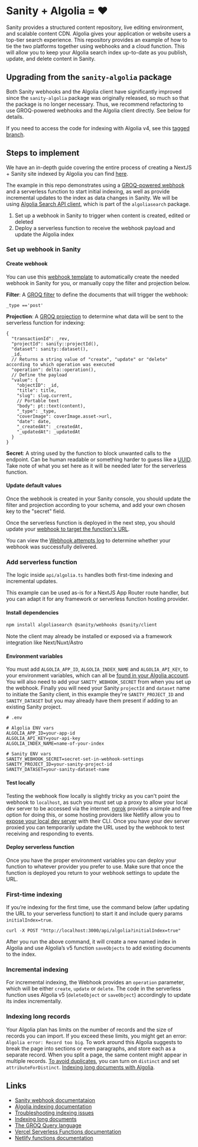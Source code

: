 # Sanity + Algolia = ♥️

Sanity provides a structured content repository, live editing environment, and scalable content CDN. Algolia gives your application or website users a top-tier search experience. This repository provides an example of how to tie the two platforms together using webhooks and a cloud function. This will allow you to keep your Algolia search index up-to-date as you publish, update, and delete content in Sanity.

## Upgrading from the `sanity-algolia` package

Both Sanity webhooks and the Algolia client have significantly improved since the `sanity-algolia` package was originally released, so much so that the package is no longer necessary. Thus, we recommend refactoring to use GROQ-powered webhooks and the Algolia client directly. See below for details.

If you need to access the code for indexing with Algolia v4, see this [tagged branch](https://github.com/sanity-io/sanity-algolia/tree/1.1.0).

## Steps to implement

We have an in-depth guide covering the entire process of creating a NextJS + Sanity site indexed by Algolia you can find [here](https://www.sanity.io/guides/how-to-implement-front-end-search-with-sanity).

The example in this repo demonstrates using a [GROQ-powered webhook](https://www.sanity.io/docs/webhooks) and a serverless function to start initial indexing, as well as provide incremental updates to the index as data changes in Sanity. We will be using [Algolia Search API client](https://www.algolia.com/doc/libraries/javascript/v5/methods/search/), which is part of the `algoliasearch` package.

1. Set up a webhook in Sanity to trigger when content is created, edited or deleted
2. Deploy a serverless function to receive the webhook payload and update the Algolia index

### Set up webhook in Sanity

#### Create webhook

You can use this [webhook template](<https://www.sanity.io/manage/webhooks/share?name=Algolia%20Indexing&description=indexes%20content%20for%20Algolia&url=https%3A%2F%2Fnextjs-sanity-algolia.vercel.app%2Fapi%2Falgolia&on=create&on=update&on=delete&filter=_type%20%3D%3D%27post%27&projection=%7B%0A%20%20%22transactionId%22%3A%20_rev%2C%0A%20%20%22projectId%22%3A%20sanity%3A%3AprojectId()%2C%0A%22dataset%22%3A%20sanity%3A%3Adataset()%2C%0A_id%2C%0A%22operation%22%3A%20delta%3A%3Aoperation()%2C%0A%22value%22%3A%20%7B%0A%20%20%20%20%22objectID%22%3A%20_id%2C%0A%20%20%20%20%22title%22%3A%20title%2C%0A%20%20%20%20%22slug%22%3A%20slug.current%2C%0A%20%20%20%20%22body%22%3A%20pt%3A%3Atext(content)%2C%0A%20%20%20%20%22_type%22%3A%20_type%2C%0A%20%20%20%20%22coverImage%22%3A%20coverImage.asset-%3Eurl%2C%0A%20%20%20%20%22date%22%3A%20date%2C%0A%20%20%20%20%22_createdAt%22%3A%20_createdAt%2C%0A%20%20%20%20%22_updatedAt%22%3A%20_updatedAt%0A%20%20%7D%0A%7D%0A&httpMethod=POST&apiVersion=v2021-03-25&includeDrafts=&headers=%7B%7D>) to automatically create the needed webhook in Sanity for you, or manually copy the filter and projection below.

**Filter**: A [GROQ filter](https://www.sanity.io/docs/query-cheat-sheet#3949cadc7524) to define the documents that will trigger the webhook:

```
_type =='post'
```

**Projection**: A [GROQ projection](https://www.sanity.io/docs/query-cheat-sheet#55d30f6804cc) to determine what data will be sent to the serverless function for indexing:

```
{
  "transactionId": _rev,
  "projectId": sanity::projectId(),
  "dataset": sanity::dataset(),
  _id,
  // Returns a string value of "create", "update" or "delete" according to which operation was executed
  "operation": delta::operation(),
  // Define the payload
  "value": {
    "objectID": _id,
    "title": title,
    "slug": slug.current,
    // Portable text
    "body": pt::text(content),
    "_type": _type,
    "coverImage": coverImage.asset->url,
    "date": date,
    "_createdAt": _createdAt,
    "_updatedAt": _updatedAt
  }
}

```

**Secret**: A string used by the function to block unwanted calls to the endpoint. Can be human readable or something harder to guess like a [UUID](https://www.uuidgenerator.net/version4). Take note of what you set here as it will be needed later for the serverless function.

#### Update default values

Once the webhook is created in your Sanity console, you should update the filter and projection according to your schema, and add your own chosen key to the "secret" field.

Once the serverless function is deployed in the next step, you should update your [webhook to target the function's URL](https://www.sanity.io/docs/webhooks#6587655a7ea3).

You can view the [Webhook attempts log](https://www.sanity.io/docs/webhooks#fba4a0f4c743) to determine whether your webhook was successfully delivered.

### Add serverless function

The logic inside `api/algolia.ts` handles both first-time indexing and incremental updates.

This example can be used as-is for a NextJS App Router route handler, but you can adapt it for any framework or serverless function hosting provider.

#### Install dependencies

```bash
npm install algoliasearch @sanity/webhooks @sanity/client
```

Note the client may already be installed or exposed via a framework integration like Next/Nuxt/Astro

#### Environment variables

You must add `ALGOLIA_APP_ID`, `ALGOLIA_INDEX_NAME` and `ALGOLIA_API_KEY`, to your environment variables, which can all be [found in your Algolia account](https://www.algolia.com/doc/guides/security/api-keys/#create-and-manage-your-api-keys). You will also need to add your `SANITY_WEBHOOK_SECRET` from when you set up the webhook.
Finally you will need your Sanity `projectId` and `dataset` name to initiate the Sanity client, in this example they're `SANITY_PROJECT_ID` and `SANITY_DATASET` but you may already have them present if adding to an existing Sanity project.

```
# .env

# Algolia ENV vars
ALGOLIA_APP_ID=your-app-id
ALGOLIA_API_KEY=your-api-key
ALGOLIA_INDEX_NAME=name-of-your-index

# Sanity ENV vars
SANITY_WEBHOOK_SECRET=secret-set-in-webhook-settings
SANITY_PROJECT_ID=your-sanity-project-id
SANITY_DATASET=your-sanity-dataset-name

```

#### Test locally

Testing the webhook flow locally is slightly tricky as you can't point the webhook to `localhost`, as such you must set up a proxy to allow your local dev server to be accessed via the internet. [ngrok](https://ngrok.com/) provides a simple and free option for doing this, or some hosting providers like Netlify allow you to [expose your local dev server](https://docs.netlify.com/cli/local-development/#share-a-live-development-server) with their CLI. Once you have your dev server proxied you can temporarily update the URL used by the webhook to test receiving and responding to events.

#### Deploy serverless function

Once you have the proper environment variables you can deploy your function to whatever provider you prefer to use. Make sure that once the function is deployed you return to your webhook settings to update the URL.

### First-time indexing

If you’re indexing for the first time, use the command below (after updating the URL to your serverless function) to start it and include query params `initialIndex=true`.

```
curl -X POST "http://localhost:3000/api/algolia?initialIndex=true"
```

After you run the above command, it will create a new named index in Algolia and use Algolia’s v5 function `saveObjects` to add existing documents to the index.

### Incremental indexing

For incremental indexing, the Webhook provides an `operation` parameter, which will be either `create`, `update` or `delete`. The code in the serverless function uses Algolia v5 (`deleteObject` or `saveObject`) accordingly to update its index incrementally.

### Indexing long records

Your Algolia plan has limits on the number of records and the size of records you can import. If you exceed these limits, you might get an error: `Algolia error: Record too big`. To work around this Algolia suggests to break the page into sections or even paragraphs, and store each as a separate record. When you split a page, the same content might appear in multiple records. [To avoid duplicates](https://www.algolia.com/doc/guides/sending-and-managing-data/prepare-your-data/how-to/indexing-long-documents/#avoid-duplicates), you can turn on `distinct` and set `attributeForDistinct`.
[Indexing long documents with Algolia](https://www.algolia.com/doc/guides/sending-and-managing-data/prepare-your-data/how-to/indexing-long-documents/).

## Links

- [Sanity webhook documentataion](https://www.sanity.io/docs/webhooks)
- [Algolia indexing documentation](https://www.algolia.com/doc/libraries/javascript/v5/methods/search/)
- [Troubleshooting indexing issues](https://www.algolia.com/doc/tools/crawler/troubleshooting/indexing-issues/)
- [Indexing long documents](https://www.algolia.com/doc/guides/sending-and-managing-data/prepare-your-data/how-to/indexing-long-documents/)
- [The GROQ Query language](https://www.sanity.io/docs/groq)
- [Vercel Serverless Functions documentation](https://vercel.com/docs/serverless-functions/introduction)
- [Netlify functions documentation](https://docs.netlify.com/functions/build-with-javascript/)
